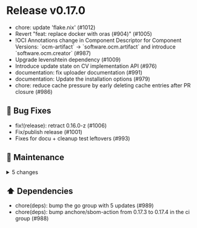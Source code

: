# Release v0.17.0

- chore: update 'flake.nix' (#1012)
- Revert "feat: replace docker with oras (#<!---->904)" (#1005)
- !OCI Annotations change in Component Descriptor for Component Versions: \`ocm-artifact\` -> \`software.ocm.artifact\` and introduce \`software.ocm.creator\` (#987)
- Upgrade levenshtein dependency (#1009)
- Introduce update state on CV implementation API (#976)
- documentation: fix uploader documentation (#991)
- documentation: Update the installation options (#979)
- chore: reduce cache pressure by early deleting cache entries after PR closure (#986)

## 🐛 Bug Fixes

- fix!(release): retract 0.16.0-z (#1006)
- Fix/publish release (#1001)
- Fixes for docu + cleanup test leftovers (#993)

## 🧰 Maintenance

<details>
<summary>5 changes</summary>

- chore(release): also call make generate to update files (#992)
- chore(ci): remove i386, optimize latest build and add various comments (#1010)
- chore(ci): use reusable stale bot configuration (#1008)
- chore(ci): add stale bot for issues (#1002)
- chore(ci): make sure we use candidates and branches by default (#1004)
</details>

## ⬆️ Dependencies

- chore(deps): bump the go group with 5 updates (#989)
- chore(deps): bump anchore/sbom-action from 0.17.3 to 0.17.4 in the ci group (#988)


